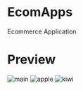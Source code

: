 # EcomApps
Ecommerce Application


# Preview
![main](https://user-images.githubusercontent.com/77117240/121781127-fdf84e00-cbc0-11eb-8ada-6ca854847b0b.jpg)
![apple](https://user-images.githubusercontent.com/77117240/121780902-0bf99f00-cbc0-11eb-8283-4e78e0cb4851.jpg)
![kiwi](https://user-images.githubusercontent.com/77117240/121780915-14ea7080-cbc0-11eb-9b44-75689eadd936.jpg)
